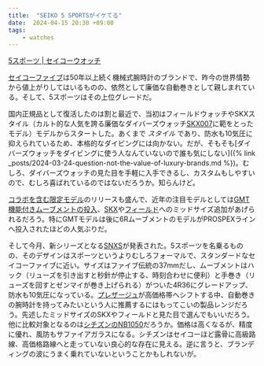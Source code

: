 ```yaml
---
title:  "SEIKO 5 SPORTSがイケてる"
date:  2024-04-15 20:30 +09:00
tags:
    - watches
---
```


[5スポーツ | セイコーウオッチ](https://www.seikowatches.com/jp-ja/products/5sports)

[セイコーファイブ](https://ja.wikipedia.org/wiki/%E3%82%BB%E3%82%A4%E3%82%B3%E3%83%BC%E3%83%95%E3%82%A1%E3%82%A4%E3%83%96)は50年以上続く機械式腕時計のブランドで、昨今の世界情勢から値上がりしてはいるものの、依然として廉価な自動巻きとして親しまれている。そして、5スポーツはその上位グレードだ。

国内正規品として復活したのは割と最近で、当初はフィールドウォッチやSKXスタイル（カルト的な人気を誇る廉価なダイバーズウォッチ[SKX007](https://www.hodinkee.jp/articles/the-seiko-skx007-divers-watch)に範をとったモデル）モデルからスタートした。あくまで _スタイル_ であり、防水も10気圧に抑えられているため、本格的なダイビングには向かない。だが、そもそも[ダイバーズウォッチをダイビングに使う人なんていないので誰も気にしない]({% link _posts/2024-03-24-question-not-the-value-of-luxury-brands.md %})。むしろ、ダイバーズウォッチの見た目を手軽に入手できるし、カスタムもしやすいので、むしろ喜ばれているのではないだろうか。知らんけど。

[コラボを含む限定モデル](https://www.seikowatches.com/jp-ja/products/5sports/specialpage)のリリースも盛んで、近年の注目モデルとしては[GMT機能付きムーブメントの投入](https://www.seikowatches.com/jp-ja/products/5sports/sbsc001)、[SKX](https://www.seikowatches.com/jp-ja/products/5sports/sbsc001)や[フィールド](https://www.seikowatches.com/jp-ja/products/5sports/sbsa199)へのミッドサイズ追加があげられるだろう。特にGMTモデルは後に6RムーブメントのモデルがPROSPEXラインへ投入されたほどの人気ぶりだ。

そして今月、新シリーズとなる[SNXS](https://store.seikowatches.com/blogs/news/5sports-newseries-snxs)が発表された。5スポーツを名乗るものの、そのデザインはスポーツというよりむしろフォーマルで、スタンダードなセイコーファイブに近い。サイズはファイブ伝統の37mmだし、ムーブメントはハック（リューズを引き出すと秒針が停止する、時刻合わせに便利）と手巻き（リューズを回すとゼンマイが巻き上げられる）がついた4R36にグレードアップ、防水も10気圧になっている。[プレザージュ](https://www.seikowatches.com/jp-ja/products/presage)が高価格帯へシフトする中、自動巻きの腕時計を持ってみたいという人に推薦するにはもってこいの製品レンジだろう。先述したミッドサイズのSKXやフィールドと見た目で選んでもいいだろう。他に比較対象となるのは[シチズンのNB1050](https://citizen.jp/shop/collection/g/gNB1050-59E/)だろうか。価格は高くなるが、精度に優れ、風防もサファイアガラスになる。シチズンはセイコーほど露骨に高級路線、高価格路線へと走っていない良心的な存在に見える。逆に言うと、ブランディングの波にうまく乗れていないということかもしれないが。
